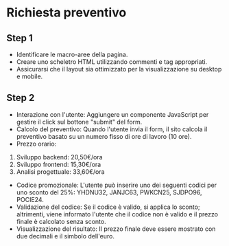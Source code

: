 # Richiesta preventivo

## Step 1
- Identificare le macro-aree della pagina.
- Creare uno scheletro HTML utilizzando commenti e tag appropriati.
- Assicurarsi che il layout sia ottimizzato per la visualizzazione su desktop e mobile.

## Step 2
- Interazione con l'utente: Aggiungere un componente JavaScript per gestire il click sul bottone "submit" del form.
- Calcolo del preventivo: Quando l'utente invia il form, il sito calcola il preventivo basato su un numero fisso di ore di lavoro (10 ore).
- Prezzo orario:
1) Sviluppo backend: 20,50€/ora
2) Sviluppo frontend: 15,30€/ora
3) Analisi progettuale: 33,60€/ora
- Codice promozionale: L'utente può inserire uno dei seguenti codici per uno sconto del 25%: YHDNU32, JANJC63, PWKCN25, SJDPO96, POCIE24.
- Validazione del codice: Se il codice è valido, si applica lo sconto; altrimenti, viene informato l'utente che il codice non è valido e il prezzo finale è calcolato senza sconto.
- Visualizzazione del risultato: Il prezzo finale deve essere mostrato con due decimali e il simbolo dell'euro.